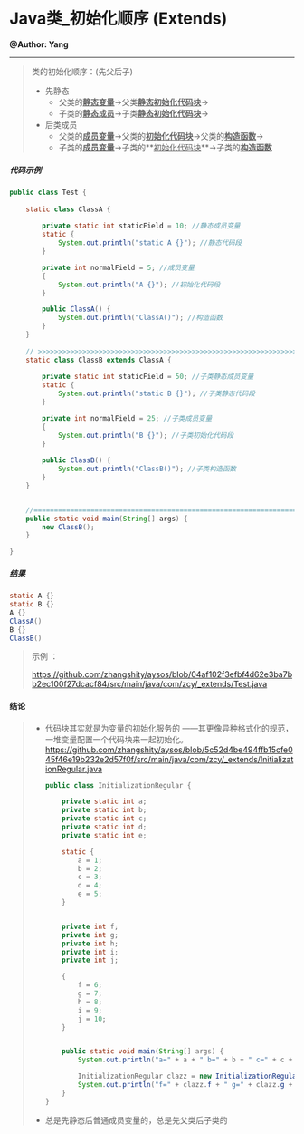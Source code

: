 # Java类_初始化顺序 (Extends)

**@Author: Yang**

---

> 类的初始化顺序：(先父后子)
>
> * 先静态
>   * 父类的<u>**静态变量**</u>->父类<u>**静态初始化代码块**</u>->
>   * 子类的<u>**静态成员**</u>->子类<u>**静态初始化代码块**</u>->
> * 后类成员
>   * 父类的<u>**成员变量**</u>->父类的<u>**初始化代码块**</u>->父类的<u>**构造函数**</u>->
>   * 子类的<u>**成员变量**</u>->子类的**<u>初始化代码块</u>**->子类的<u>**构造函数**</u>



##### 代码示例

```java
public class Test {
  
    static class ClassA {
       
      	private static int staticField = 10; //静态成员变量
        static {
            System.out.println("static A {}"); //静态代码段
        }

        private int normalField = 5; //成员变量
        {
            System.out.println("A {}"); //初始化代码段
        }

        public ClassA() {
            System.out.println("ClassA()"); //构造函数
        }
    }
  
    // >>>>>>>>>>>>>>>>>>>>>>>>>>>>>>>>>>>>>>>>>>>>>>>>>>>>>>>>>>>>>>>>>>>>>>
    static class ClassB extends ClassA {
       
      	private static int staticField = 50; //子类静态成员变量
        static {
            System.out.println("static B {}"); //子类静态代码段
        }

        private int normalField = 25; //子类成员变量
        {
            System.out.println("B {}"); //子类初始化代码段
        }
      
        public ClassB() {
            System.out.println("ClassB()"); //子类构造函数
        }
    }


    //=======================================================================
    public static void main(String[] args) {
        new ClassB();
    }

}
```

#####  结果

```java
static A {}
static B {}
A {}
ClassA()
B {}
ClassB()
```

> 示例 ：
>
> https://github.com/zhangshity/aysos/blob/04af102f3efbf4d62e3ba7bb2ec100f27dcacf84/src/main/java/com/zcy/_extends/Test.java





#### 结论

> * 代码块其实就是为变量的初始化服务的 ——其更像异种格式化的规范，一堆变量配置一个代码块来一起初始化。https://github.com/zhangshity/aysos/blob/5c52d4be494ffb15cfe045f46e19b232e2d57f0f/src/main/java/com/zcy/_extends/InitializationRegular.java
>
>   ```java
>   public class InitializationRegular {
>   
>       private static int a;
>       private static int b;
>       private static int c;
>       private static int d;
>       private static int e;
>   
>       static {
>           a = 1;
>           b = 2;
>           c = 3;
>           d = 4;
>           e = 5;
>       }
>   
>   
>       private int f;
>       private int g;
>       private int h;
>       private int i;
>       private int j;
>   
>       {
>           f = 6;
>           g = 7;
>           h = 8;
>           i = 9;
>           j = 10;
>       }
>   
>   
>       public static void main(String[] args) {
>           System.out.println("a=" + a + " b=" + b + " c=" + c + " d=" + d + " e=" + e);
>   
>           InitializationRegular clazz = new InitializationRegular();
>           System.out.println("f=" + clazz.f + " g=" + clazz.g + " h=" + clazz.h + " i=" + clazz.i + " j=" + clazz.j);
>       }
>   }
>   ```
>
>   
>
> * 总是先静态后普通成员变量的，总是先父类后子类的